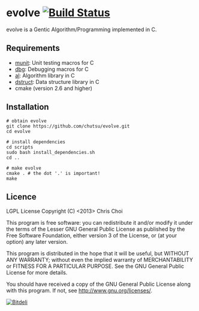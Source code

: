 # evolve [![Build Status](https://travis-ci.org/chutsu/evolve.png)][1]
evolve is a Gentic Algorithm/Programming implemented in C.

## Requirements

- [munit](http://github.com/chutsu/munit): Unit testing macros for C
- [dbg](http://github.com/chutsu/dbg): Debugging macros for C
- [al](http://github.com/chutsu/al): Algorithm library in C
- [dstruct](http://github.com/chutsu/dstruct): Data structure library in C
- cmake (version 2.6 and higher)



## Installation

    # obtain evolve
    git clone https://github.com/chutsu/evolve.git
    cd evolve

    # install dependencies
    cd scripts
    sudo bash install_dependencies.sh
    cd ..

    # make evolve
    cmake . # the dot '.' is important!
    make



## Licence
LGPL License
Copyright (C) <2013> Chris Choi

This program is free software: you can redistribute it and/or modify it under
the terms of the Lesser GNU General Public License as published by the Free
Software Foundation, either version 3 of the License, or (at your option) any
later version.

This program is distributed in the hope that it will be useful, but WITHOUT ANY
WARRANTY; without even the implied warranty of MERCHANTABILITY or FITNESS FOR A
PARTICULAR PURPOSE.  See the GNU General Public License for more details.

You should have received a copy of the GNU General Public License along with
this program.  If not, see <http://www.gnu.org/licenses/>.

[![Bitdeli](https://d2weczhvl823v0.cloudfront.net/chutsu/evolve/trend.png)][2]

[1]: https://travis-ci.org/chutsu/evolve
[2]: https://bitdeli.com/free
